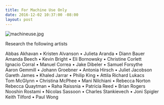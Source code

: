 ```yaml
---
title: For Machine Use Only
date: 2016-12-02 10:37:00 -08:00
layout: post
---
```


![machineuse.jpg](/uploads/machineuse.jpg)

Research the following artists

Abbas Akhavan • 
Kristen Alvanson • 
Julieta Aranda • 
Diann Bauer <br>
Amanda Beech • 
Kevin Bright • 
Eli Bornowsky • 
Christine Corlett <br> 
Ignacio Corral • 
Manuel Correa • 
Jake Dibeler • 
Samuel Forsythe <br> 
Aaron Gemmill • 
Johann Groebner • 
Antonia Hirsch • 
Juliet Jacobson <br>
Gareth James • 
Khaled Jarrar • 
Philip King • 
Attila Richard Lukacs <br> 
Tom McGlynn • 
Christina McPhee • 
Mani Nilchiani • 
Rebecca Norton <br>
Rebecca Quaytman • 
Raha Raissnia • 
Patricia Reed • 
Brian Rogers <br>
Nooshin Rostami • 
Nicolas Sassoon • 
Charles Stankievech • 
Joni Spigler <br> 
Keith Tilford • 
Paul Wong 